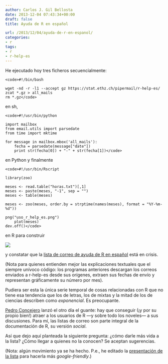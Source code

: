 ```yaml
---
author: Carlos J. Gil Bellosta
date: 2013-12-04 07:43:34+00:00
draft: false
title: Ayuda de R en español

url: /2013/12/04/ayuda-de-r-en-espanol/
categories:
- r
tags:
- r
- r-help-es
---
```


He ejecutado hoy tres ficheros secuencialmente:



    <code>#!/bin/bash

    wget -nd -r -l1 --accept gz https://stat.ethz.ch/pipermail/r-help-es/
    zcat *.gz > all_mails
    rm *.gz</code>



en sh,



    <code>#!/usr/bin/python

    import mailbox
    from email.utils import parsedate
    from time import mktime

    for message in mailbox.mbox('all_mails'):
    	fecha = parsedate(message["date"])
    	print str(fecha[0]) + "-" + str(fecha[1])</code>



en Python y finalmente



    <code>#!/usr/bin/Rscript

    library(zoo)

    meses <- read.table("horas.txt")[,1]
    meses <- paste(meses, "-1", sep = "")
    meses <- table(meses)

    meses <- zoo(meses, order.by = strptime(names(meses), format = "%Y-%m-%d"))

    png("uso_r_help_es.png")
    	plot(meses)
    dev.off()</code>



en R para construir

[![](/wp-uploads/2013/12/uso_r_help_es.png)
](/wp-uploads/2013/12/uso_r_help_es.png)

y constatar que la [lista de correo de ayuda de R en español](https://stat.ethz.ch/mailman/listinfo/r-help-es) está en crisis.

(Nota para quienes entienden mejor las explicaciones textuales que el siempre unívoco código: los programas anteriores descargan los correos enviados a r-help-es desde sus orígenes, extraen sus fechas de envío y representan gráficamente su número por mes).

Pudiera ser esta la única serie temporal de cosas relacionadas con R que no tiene esa tendencia que los de letras, los de mixtas y la mitad de los de ciencias describen como _exponencial_. Es preocupante.

[Pedro Concejero](https://twitter.com/ConcejeroPedro) lanzó el otro día el guante: hay que conseguir (¡y por su propio bien!) atraer a los usuarios de R —y sobre todo los noveles— a sus discusiones. Para mí, las listas de correo son parte integral de la documentación de R, su versión _social_.

Así que dejo aquí planteada la siguiente pregunta: ¿cómo darle más vida a la lista? ¿Cómo llegar a quienes no la conocen? Se aceptan sugerencias.

(Nota: algún movimiento ya se ha hecho. P.e., he editado la [presentación de la lista](https://stat.ethz.ch/mailman/listinfo/r-help-es) para hacerla más _google-friendly_.)
